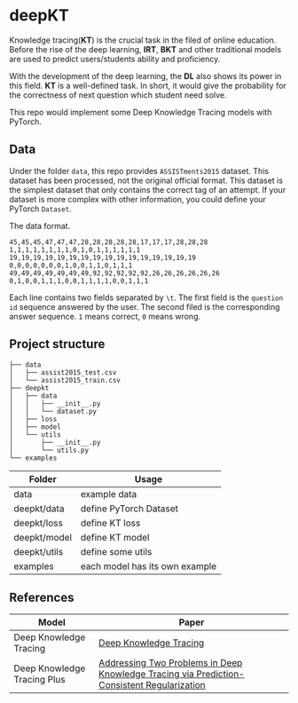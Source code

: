 # deepKT

Knowledge tracing(**KT**) is the crucial task in the filed of online education. Before the rise of the deep learning, **IRT**, **BKT** and other traditional models are used to predict users/students ability and proficiency. 

With the development of the deep learning, the **DL** also shows its power in this field. **KT** is a well-defined task. In short, it would give the probability for the correctness of next question which student need solve.

This repo would implement some Deep Knowledge Tracing models with PyTorch.

## Data

Under the folder `data`, this repo provides `ASSISTments2015` dataset. This dataset has been processed, not the original official format. This dataset is the simplest dataset that only contains the correct tag of an attempt. If your dataset is more complex with other information, you could define your PyTorch `Dataset`.

The data format.

```text
45,45,45,47,47,47,28,28,28,28,28,17,17,17,28,28,28	1,1,1,1,1,1,1,1,0,1,0,1,1,1,1,1,1
19,19,19,19,19,19,19,19,19,19,19,19,19,19,19,19	0,0,0,0,0,0,0,1,0,0,1,1,0,1,1,1
49,49,49,49,49,49,49,92,92,92,92,92,26,26,26,26,26,26	0,1,0,0,1,1,1,0,0,1,1,1,1,0,0,1,1,1
```

Each line contains two fields separated by `\t`. The first field is the `question id` sequence answered by the user. The second filed is the corresponding answer sequence. `1` means correct, `0` means wrong.

## Project structure

```
├── data
│   ├── assist2015_test.csv
│   └── assist2015_train.csv
├── deepkt
│   ├── data
│   │   ├── __init__.py
│   │   └── dataset.py
│   ├── loss
│   ├── model
│   └── utils
│       ├── __init__.py
│       └── utils.py
└── examples
```

| Folder       | Usage                          |
| ------------ | ------------------------------ |
| data         | example data                   |
| deepkt/data  | define PyTorch Dataset         |
| deepkt/loss  | define KT loss                 |
| deepkt/model | define KT model                |
| deepkt/utils | define some utils              |
| examples     | each model has its own example |

## References

| Model                       | Paper                                                                                                                              |
| --------------------------- | ---------------------------------------------------------------------------------------------------------------------------------- |
| Deep Knowledge Tracing      | [Deep Knowledge Tracing](https://arxiv.org/abs/1506.05908)                                                                         |
| Deep Knowledge Tracing Plus | [Addressing Two Problems in Deep Knowledge Tracing via Prediction-Consistent Regularization](https://arxiv.org/pdf/1806.02180.pdf) |